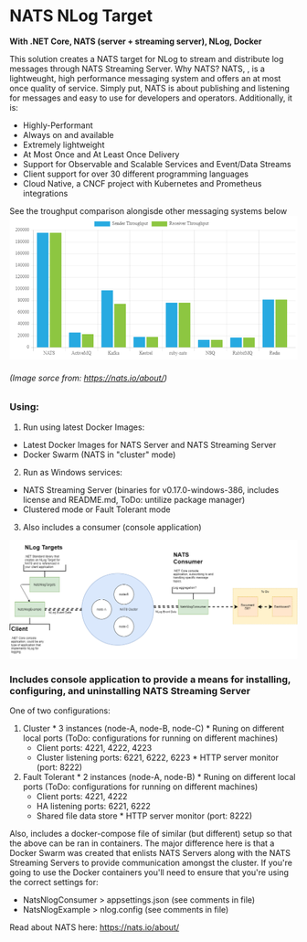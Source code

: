 # NATS NLog Target
**With .NET Core, NATS (server + streaming server), NLog, Docker**

This solution creates a NATS target for NLog to stream and distribute log messages through NATS Streaming Server.  Why NATS?  NATS, , is a lightweught, high performance messaging system and offers an at most once quality of service.  Simply put, NATS is about publishing and listening for messages and easy to use for developers and operators.  Additionally, it is:

  * Highly-Performant
  * Always on and available
  * Extremely lightweight
  * At Most Once and At Least Once Delivery
  * Support for Observable and Scalable Services and Event/Data Streams
  * Client support for over 30 different programming languages
  * Cloud Native, a CNCF project with Kubernetes and Prometheus integrations

See the troughput comparison alongisde other messaging systems below
![Image of NATS Brokered Throughput](https://github.com/hughknaus/nats-nlog-example/blob/master/NATS_Brokered_Throughput.png)

###### (Image sorce from:  https://nats.io/about/)

### Using:
1. Run using latest Docker Images:
  * Latest Docker Images for NATS Server and NATS Streaming Server
  * Docker Swarm (NATS in "cluster" mode)
2. Run as Windows services:
  * NATS Streaming Server (binaries for v0.17.0-windows-386, includes license and README.md, ToDo: untilize package manager)
  * Clustered mode or Fault Tolerant mode
3. Also includes a consumer (console application)

![Image of NATS Brokered Throughput](https://github.com/hughknaus/nats-nlog-example/blob/master/nats-nlog-example.png)

### Includes console application to provide a means for installing, configuring, and uninstalling NATS Streaming Server
One of two configurations:
  1. Cluster
    * 3 instances (node-A, node-B, node-C)
    * Runing on different local ports (ToDo: configurations for running on different machines)
      * Client ports: 4221, 4222, 4223
      * Cluster listening ports: 6221, 6222, 6223
    * HTTP server monitor (port: 8222)
  2. Fault Tolerant
    * 2 instances (node-A, node-B)
    * Runing on different local ports (ToDo: configurations for running on different machines)
      * Client ports: 4221, 4222
      * HA listening ports: 6221, 6222
      * Shared file data store
    * HTTP server monitor (port: 8222)

Also, includes a docker-compose file of similar (but different) setup so that the above can be ran in containers. The major difference here is that a Docker Swarm was created that enlists NATS Servers along with the NATS Streaming Servers to provide communication amongst the cluster.
If you're going to use the Docker containers you'll need to ensure that you're using the correct settings for:
  * NatsNlogConsumer > appsettings.json (see comments in file)
  * NatsNlogExample > nlog.config (see comments in file)

Read about NATS here: https://nats.io/about/
